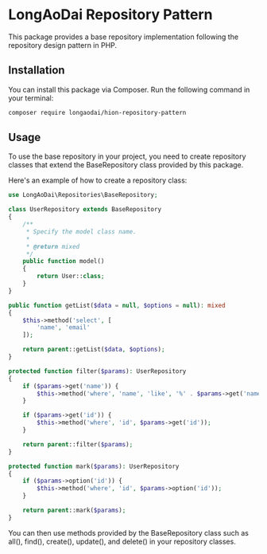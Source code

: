 # LongAoDai Repository Pattern

This package provides a base repository implementation following the repository design pattern in PHP.

## Installation

You can install this package via Composer. Run the following command in your terminal:
```bash
composer require longaodai/hion-repository-pattern
```

## Usage
To use the base repository in your project, you need to create repository classes that extend the BaseRepository class provided by this package.

Here's an example of how to create a repository class:
```php
use LongAoDai\Repositories\BaseRepository;

class UserRepository extends BaseRepository
{
    /**
     * Specify the model class name.
     *
     * @return mixed
     */
    public function model()
    {
        return User::class;
    }
}

public function getList($data = null, $options = null): mixed
{
    $this->method('select', [
        'name', 'email'
    ]);

    return parent::getList($data, $options);
}

protected function filter($params): UserRepository
{
    if ($params->get('name')) {
        $this->method('where', 'name', 'like', '%' . $params->get('name') . '%');
    }

    if ($params->get('id')) {
        $this->method('where', 'id', $params->get('id'));
    }

    return parent::filter($params);
}

protected function mark($params): UserRepository
{
    if ($params->option('id')) {
        $this->method('where', 'id', $params->option('id'));
    }

    return parent::mark($params);
}
```
You can then use methods provided by the BaseRepository class such as all(), find(), create(), update(), and delete() in your repository classes.